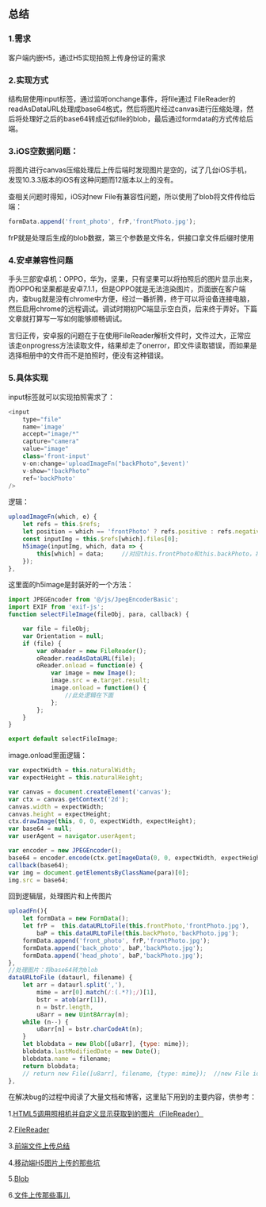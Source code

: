 ## 总结

### 1.需求

客户端内嵌H5，通过H5实现拍照上传身份证的需求

### 2.实现方式

结构层使用input标签，通过监听onchange事件，将file通过 FileReader的readAsDataURL处理成base64格式，然后将图片经过canvas进行压缩处理，然后将处理好之后的base64转成近似file的blob，最后通过formdata的方式传给后端。

### 3.iOS空数据问题：

将图片进行canvas压缩处理后上传后端时发现图片是空的，试了几台iOS手机，发现10.3.3版本的iOS有这种问题而12版本以上的没有。

查相关问题时得知，iOS对new File有兼容性问题，所以使用了blob将文件传给后端：

```javascript
formData.append('front_photo', frP,'frontPhoto.jpg');
```

frP就是处理后生成的blob数据，第三个参数是文件名，供接口拿文件后缀时使用

### 4.安卓兼容性问题

手头三部安卓机：OPPO，华为，坚果，只有坚果可以将拍照后的图片显示出来，而OPPO和坚果都是安卓7.1.1，但是OPPO就是无法渲染图片，页面嵌在客户端内，查bug就是没有chrome中方便，经过一番折腾，终于可以将设备连接电脑，然后启用chrome的远程调试。调试时期初PC端显示空白页，后来终于弄好。下篇文章就打算写一写如何能够顺畅调试。

言归正传，安卓报的问题在于在使用FileReader解析文件时，文件过大，正常应该走onprogress方法读取文件，结果却走了onerror，即文件读取错误，而如果是选择相册中的文件而不是拍照时，便没有这种错误。

### 5.具体实现

input标签就可以实现拍照需求了：

```javascript
<input
    type="file"
    name='image'
    accept="image/*"
    capture="camera"
    value="image"
    class='front-input'
    v-on:change='uploadImageFn("backPhoto",$event)'
    v-show="!backPhoto"
    ref='backPhoto'
/>
```

逻辑：

```javascript
uploadImageFn(which, e) {
	let refs = this.$refs;
    let position = which == 'frontPhoto' ? refs.positive : refs.negative;
    const inputImg = this.$refs[which].files[0];
    h5image(inputImg, which, data => {
        this[which] = data;		//对应this.frontPhoto和this.backPhoto，将图片渲染出来
    });
},
```

这里面的h5image是封装好的一个方法：

```javascript
import JPEGEncoder from '@/js/JpegEncoderBasic';
import EXIF from 'exif-js';
function selectFileImage(fileObj, para, callback) {

	var file = fileObj;
	var Orientation = null;
    if (file) {
        var oReader = new FileReader();
        oReader.readAsDataURL(file);
        oReader.onload = function(e) {
            var image = new Image();
            image.src = e.target.result;
            image.onload = function() {
                //此处逻辑在下面
            };
        };
	}
}

export default selectFileImage;

```

image.onload里面逻辑：

```javascript
var expectWidth = this.naturalWidth;
var expectHeight = this.naturalHeight;

var canvas = document.createElement('canvas');
var ctx = canvas.getContext('2d');
canvas.width = expectWidth;
canvas.height = expectHeight;
ctx.drawImage(this, 0, 0, expectWidth, expectHeight);
var base64 = null;
var userAgent = navigator.userAgent;

var encoder = new JPEGEncoder();
base64 = encoder.encode(ctx.getImageData(0, 0, expectWidth, expectHeight), 80);
callback(base64);
var img = document.getElementsByClassName(para)[0];
img.src = base64;
```

回到逻辑层，处理图片和上传图片

```javascript
uploadFn(){
    let formData = new FormData();
    let frP =  this.dataURLtoFile(this.frontPhoto,'frontPhoto.jpg'),
        baP = this.dataURLtoFile(this.backPhoto,'backPhoto.jpg');
    formData.append('front_photo', frP,'frontPhoto.jpg');
    formData.append('back_photo', baP,'backPhoto.jpg');
    formData.append('head_photo', baP,'backPhoto.jpg');
},
//处理图片：将base64转为blob
dataURLtoFile (dataurl, filename) {
    let arr = dataurl.split(','),
        mime = arr[0].match(/:(.*?);/)[1],
        bstr = atob(arr[1]),
        n = bstr.length,
        u8arr = new Uint8Array(n);
    while (n--) {
        u8arr[n] = bstr.charCodeAt(n);
    }
    let blobdata = new Blob([u8arr], {type: mime});
    blobdata.lastModifiedDate = new Date();
    blobdata.name = filename;
    return blobdata;
    // return new File([u8arr], filename, {type: mime});  //new File ios10.3.3不兼容
},
```

在解决bug的过程中阅读了大量文档和博客，这里贴下用到的主要内容，供参考：

1.[HTML5调用照相机并自定义显示获取到的图片（FileReader）](<http://www.voidcn.com/article/p-tvcvqtjk-bny.html>)

2.[FileReader](<https://developer.mozilla.org/zh-CN/docs/Web/API/FileReader>)

3.[前端文件上传总结](<https://www.jianshu.com/p/9ad674f487d7>)

4.[移动端H5图片上传的那些坑](<https://segmentfault.com/a/1190000006140042>)

5.[Blob](<https://developer.mozilla.org/zh-CN/docs/Web/API/Blob/Blob>)

6.[文件上传那些事儿](<http://www.fedlab.tech/archives/1402.html>)

